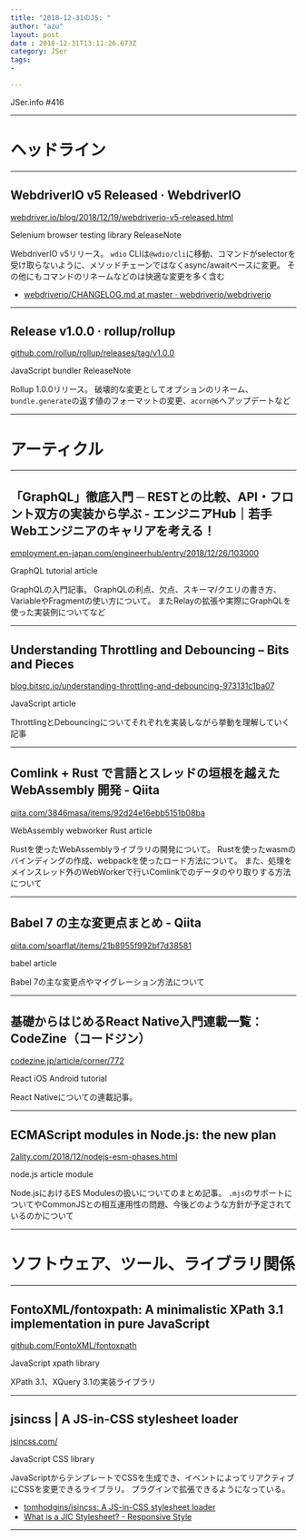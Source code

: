 ```yaml
---
title: "2018-12-31のJS: "
author: "azu"
layout: post
date : 2018-12-31T13:11:26.673Z
category: JSer
tags:
-

---
```


JSer.info #416

----

<h1 class="site-genre">ヘッドライン</h1>

----

## WebdriverIO v5 Released · WebdriverIO
[webdriver.io/blog/2018/12/19/webdriverio-v5-released.html](https://webdriver.io/blog/2018/12/19/webdriverio-v5-released.html "WebdriverIO v5 Released · WebdriverIO")
<p class="jser-tags jser-tag-icon"><span class="jser-tag">Selenium</span> <span class="jser-tag">browser</span> <span class="jser-tag">testing</span> <span class="jser-tag">library</span> <span class="jser-tag">ReleaseNote</span></p>

WebdriverIO v5リリース。
`wdio` CLIは`@wdio/cli`に移動、コマンドがselectorを受け取らないように、メソッドチェーンではなくasync/awaitベースに変更。
その他にもコマンドのリネームなどのは快適な変更を多く含む

- [webdriverio/CHANGELOG.md at master · webdriverio/webdriverio](https://github.com/webdriverio/webdriverio/blob/master/CHANGELOG.md#v500-2018-12-20 "webdriverio/CHANGELOG.md at master · webdriverio/webdriverio")

----

## Release v1.0.0 · rollup/rollup
[github.com/rollup/rollup/releases/tag/v1.0.0](https://github.com/rollup/rollup/releases/tag/v1.0.0 "Release v1.0.0 · rollup/rollup")
<p class="jser-tags jser-tag-icon"><span class="jser-tag">JavaScript</span> <span class="jser-tag">bundler</span> <span class="jser-tag">ReleaseNote</span></p>

Rollup 1.0.0リリース。
破壊的な変更としてオプションのリネーム、`bundle.generate`の返す値のフォーマットの変更、`acorn@6`へアップデートなど


----
<h1 class="site-genre">アーティクル</h1>

----

## 「GraphQL」徹底入門 ─ RESTとの比較、API・フロント双方の実装から学ぶ - エンジニアHub｜若手Webエンジニアのキャリアを考える！
[employment.en-japan.com/engineerhub/entry/2018/12/26/103000](https://employment.en-japan.com/engineerhub/entry/2018/12/26/103000 "「GraphQL」徹底入門 ─ RESTとの比較、API・フロント双方の実装から学ぶ - エンジニアHub｜若手Webエンジニアのキャリアを考える！")
<p class="jser-tags jser-tag-icon"><span class="jser-tag">GraphQL</span> <span class="jser-tag">tutorial</span> <span class="jser-tag">article</span></p>

GraphQLの入門記事。
GraphQLの利点、欠点、スキーマ/クエリの書き方、VariableやFragmentの使い方について。
またRelayの拡張や実際にGraphQLを使った実装例についてなど


----

## Understanding Throttling and Debouncing – Bits and Pieces
[blog.bitsrc.io/understanding-throttling-and-debouncing-973131c1ba07](https://blog.bitsrc.io/understanding-throttling-and-debouncing-973131c1ba07 "Understanding Throttling and Debouncing – Bits and Pieces")
<p class="jser-tags jser-tag-icon"><span class="jser-tag">JavaScript</span> <span class="jser-tag">article</span></p>

ThrottlingとDebouncingについてそれぞれを実装しながら挙動を理解していく記事


----

## Comlink + Rust で言語とスレッドの垣根を越えた WebAssembly 開発 - Qiita
[qiita.com/3846masa/items/92d24e16ebb5151b08ba](https://qiita.com/3846masa/items/92d24e16ebb5151b08ba "Comlink + Rust で言語とスレッドの垣根を越えた WebAssembly 開発 - Qiita")
<p class="jser-tags jser-tag-icon"><span class="jser-tag">WebAssembly</span> <span class="jser-tag">webworker</span> <span class="jser-tag">Rust</span> <span class="jser-tag">article</span></p>

Rustを使ったWebAssemblyライブラリの開発について。
Rustを使ったwasmのバインディングの作成、webpackを使ったロード方法について。
また、処理をメインスレッド外のWebWorkerで行いComlinkでのデータのやり取りする方法について


----

## Babel 7 の主な変更点まとめ - Qiita
[qiita.com/soarflat/items/21b8955f992bf7d38581](https://qiita.com/soarflat/items/21b8955f992bf7d38581 "Babel 7 の主な変更点まとめ - Qiita")
<p class="jser-tags jser-tag-icon"><span class="jser-tag">babel</span> <span class="jser-tag">article</span></p>

Babel 7の主な変更点やマイグレーション方法について


----

## 基礎からはじめるReact Native入門連載一覧：CodeZine（コードジン）
[codezine.jp/article/corner/772](https://codezine.jp/article/corner/772 "基礎からはじめるReact Native入門連載一覧：CodeZine（コードジン）")
<p class="jser-tags jser-tag-icon"><span class="jser-tag">React</span> <span class="jser-tag">iOS</span> <span class="jser-tag">Android</span> <span class="jser-tag">tutorial</span></p>

React Nativeについての連載記事。


----

## ECMAScript modules in Node.js: the new plan
[2ality.com/2018/12/nodejs-esm-phases.html](http://2ality.com/2018/12/nodejs-esm-phases.html "ECMAScript modules in Node.js: the new plan")
<p class="jser-tags jser-tag-icon"><span class="jser-tag">node.js</span> <span class="jser-tag">article</span> <span class="jser-tag">module</span></p>

Node.jsにおけるES Modulesの扱いについてのまとめ記事。
`.mjs`のサポートについてやCommonJSとの相互運用性の問題、今後どのような方針が予定されているのかについて


----
<h1 class="site-genre">ソフトウェア、ツール、ライブラリ関係</h1>

----

## FontoXML/fontoxpath: A minimalistic XPath 3.1 implementation in pure JavaScript
[github.com/FontoXML/fontoxpath](https://github.com/FontoXML/fontoxpath "FontoXML/fontoxpath: A minimalistic XPath 3.1 implementation in pure JavaScript")
<p class="jser-tags jser-tag-icon"><span class="jser-tag">JavaScript</span> <span class="jser-tag">xpath</span> <span class="jser-tag">library</span></p>

XPath 3.1、XQuery 3.1の実装ライブラリ


----

## jsincss | A JS-in-CSS stylesheet loader
[jsincss.com/](https://jsincss.com/ "jsincss | A JS-in-CSS stylesheet loader")
<p class="jser-tags jser-tag-icon"><span class="jser-tag">JavaScript</span> <span class="jser-tag">CSS</span> <span class="jser-tag">library</span></p>

JavaScriptからテンプレートでCSSを生成でき、イベントによってリアクティブにCSSを変更できるライブラリ。
プラグインで拡張できるようになっている。

- [tomhodgins/jsincss: A JS-in-CSS stylesheet loader](https://github.com/tomhodgins/jsincss "tomhodgins/jsincss: A JS-in-CSS stylesheet loader")
- [What is a JIC Stylesheet? - Responsive Style](https://responsive.style/theory/what-is-a-jic-stylesheet.html "What is a JIC Stylesheet? - Responsive Style")

----
